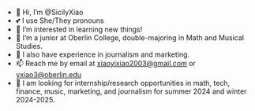 - 👋 Hi, I’m @SicilyXiao
- 💕 I use She/They pronouns
- 👀 I’m interested in learning new things!
- 🌱 I’m a junior at Oberlin College, double-majoring in Math and Musical Studies.
- 📝 I also have experience in journalism and marketing.
- 📫 Reach me by email at xiaoyixiao2003@gmail.com or yxiao3@oberlin.edu
- 🔎 I am looking for internship/research opportunities in math, tech, finance, music, marketing, and journalism for summer 2024 and winter 2024-2025.
<!---
SicilyXiao/SicilyXiao is a ✨ special ✨ repository because its `README.md` (this file) appears on your GitHub profile.
You can click the Preview link to take a look at your changes.
--->
